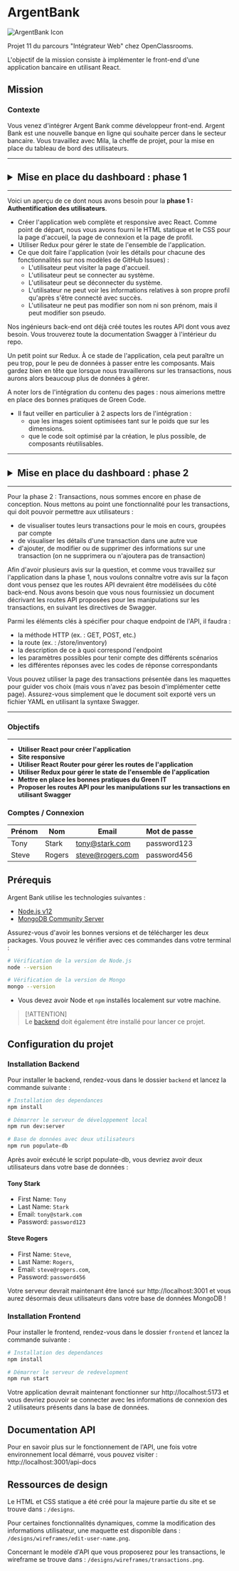 # ArgentBank

![ArgentBank Icon](./src/assets/img/argentBankLogo.webp)

Projet 11 du parcours "Intégrateur Web" chez OpenClassrooms.

L'objectif de la mission consiste à implémenter le front-end d'une application bancaire en utilisant React.

## Mission

### Contexte

Vous venez d'intégrer Argent Bank comme développeur front-end.
Argent Bank est une nouvelle banque en ligne qui souhaite percer dans le secteur bancaire.
Vous travaillez avec Mila, la cheffe de projet, pour la mise en place du tableau de bord des utilisateurs.

---

## <details><summary><b>Mise en place du dashboard : phase 1</b></summary>

---

Voici un aperçu de ce dont nous avons besoin pour la **phase 1 : Authentification des utilisateurs**.

- Créer l'application web complète et responsive avec React. Comme point de départ, nous vous avons fourni le HTML statique et le CSS pour la page d'accueil, la page de connexion et la page de profil.
- Utiliser Redux pour gérer le state de l'ensemble de l'application.
- Ce que doit faire l'application (voir les détails pour chacune des fonctionnalités sur nos modèles de GitHub Issues) :
  - L'utilisateur peut visiter la page d'accueil.
  - L'utilisateur peut se connecter au système.
  - L'utilisateur peut se déconnecter du système.
  - L'utilisateur ne peut voir les informations relatives à son propre profil qu'après s'être connecté avec succès.
  - L'utilisateur ne peut pas modifier son nom ni son prénom, mais il peut modifier son pseudo.

Nos ingénieurs back-end ont déjà créé toutes les routes API dont vous avez besoin. Vous trouverez toute la documentation Swagger à l'intérieur du repo.

Un petit point sur Redux. À ce stade de l'application, cela peut paraître un peu trop, pour le peu de données à passer entre les composants. Mais gardez bien en tête que lorsque nous travaillerons sur les transactions, nous aurons alors beaucoup plus de données à gérer.

A noter lors de l'intégration du contenu des pages : nous aimerions mettre en place des bonnes pratiques de Green Code.

- Il faut veiller en particulier à 2 aspects lors de l'intégration :
  - que les images soient optimisées tant sur le poids que sur les dimensions.
  - que le code soit optimisé par la création, le plus possible, de composants réutilisables.

</details>

---

## <details><summary>Mise en place du dashboard : phase 2</summary>

---

Pour la phase 2 : Transactions, nous sommes encore en phase de conception. Nous mettons au point une fonctionnalité pour les transactions, qui doit pouvoir permettre aux utilisateurs :

- de visualiser toutes leurs transactions pour le mois en cours, groupées par compte
- de visualiser les détails d'une transaction dans une autre vue
- d'ajouter, de modifier ou de supprimer des informations sur une transaction (on ne supprimera ou n'ajoutera pas de transaction)

Afin d'avoir plusieurs avis sur la question, et comme vous travaillez sur l'application dans la phase 1, nous voulons connaître votre avis sur la façon dont vous pensez que les routes API devraient être modélisées du côté back-end. Nous avons besoin que vous nous fournissiez un document décrivant les routes API proposées pour les manipulations sur les transactions, en suivant les directives de Swagger.

Parmi les éléments clés à spécifier pour chaque endpoint de l'API, il faudra :

- la méthode HTTP (ex. : GET, POST, etc.)
- la route (ex. : /store/inventory)
- la description de ce à quoi correspond l'endpoint
- les paramètres possibles pour tenir compte des différents scénarios
- les différentes réponses avec les codes de réponse correspondants

Vous pouvez utiliser la page des transactions présentée dans les maquettes pour guider vos choix (mais vous n'avez pas besoin d'implémenter cette page). Assurez-vous simplement que le document soit exporté vers un fichier YAML en utilisant la syntaxe Swagger.

</details>

---

### Objectifs

---

- **Utiliser React pour créer l'application**
- **Site responsive**
- **Utiliser React Router pour gérer les routes de l'application**
- **Utiliser Redux pour gérer le state de l'ensemble de l'application**
- **Mettre en place les bonnes pratiques du Green IT**
- **Proposer les routes API pour les manipulations sur les transactions en utilisant Swagger**

### Comptes / Connexion

| Prénom | Nom    | Email            | Mot de passe |
| ------ | ------ | ---------------- | ------------ |
| Tony   | Stark  | tony@stark.com   | password123  |
| Steve  | Rogers | steve@rogers.com | password456  |

## Prérequis

Argent Bank utilise les technologies suivantes :

- [Node.js v12](https://nodejs.org/en/)
- [MongoDB Community Server](https://www.mongodb.com/try/download/community)

Assurez-vous d'avoir les bonnes versions et de télécharger les deux packages. Vous pouvez le vérifier avec ces commandes dans votre terminal :

```bash
# Vérification de la version de Node.js
node --version

# Vérification de la version de Mongo
mongo --version
```

- Vous devez avoir Node et `npm` installés localement sur votre machine.

> [!ATTENTION]  
> Le [backend](https://github.com/OpenClassrooms-Student-Center/ArgentBank-Backend) doit également être installé pour lancer ce projet.

## Configuration du projet

### Installation Backend

Pour installer le backend, rendez-vous dans le dossier `backend` et lancez la commande suivante :

```bash
# Installation des dependances
npm install

# Démarrer le serveur de développement local
npm run dev:server

# Base de données avec deux utilisateurs
npm run populate-db
```

Après avoir exécuté le script populate-db, vous devriez avoir deux utilisateurs dans votre base de données :

#### Tony Stark

- First Name: `Tony`
- Last Name: `Stark`
- Email: `tony@stark.com`
- Password: `password123`

#### Steve Rogers

- First Name: `Steve`,
- Last Name: `Rogers`,
- Email: `steve@rogers.com`,
- Password: `password456`

Votre serveur devrait maintenant être lancé sur http://localhost:3001 et vous aurez désormais deux utilisateurs dans votre base de données MongoDB !

### Installation Frontend

Pour installer le frontend, rendez-vous dans le dossier `frontend` et lancez la commande suivante :

```bash
# Installation des dependances
npm install

# Démarrer le serveur de redevelopment
npm run start
```

Votre application devrait maintenant fonctionner sur http://localhost:5173 et vous devriez pouvoir se connecter avec les informations de connexion des 2 utilisateurs présents dans la base de données.

## Documentation API

Pour en savoir plus sur le fonctionnement de l'API, une fois votre environnement local démarré, vous pouvez visiter : http://localhost:3001/api-docs

## Ressources de design

Le HTML et CSS statique a été créé pour la majeure partie du site et se trouve dans : `/designs`.

Pour certaines fonctionnalités dynamiques, comme la modification des informations utilisateur, une maquette est disponible dans : `/designs/wireframes/edit-user-name.png`.

Concernant le modèle d'API que vous proposerez pour les transactions, le wireframe se trouve dans : `/designs/wireframes/transactions.png`.
